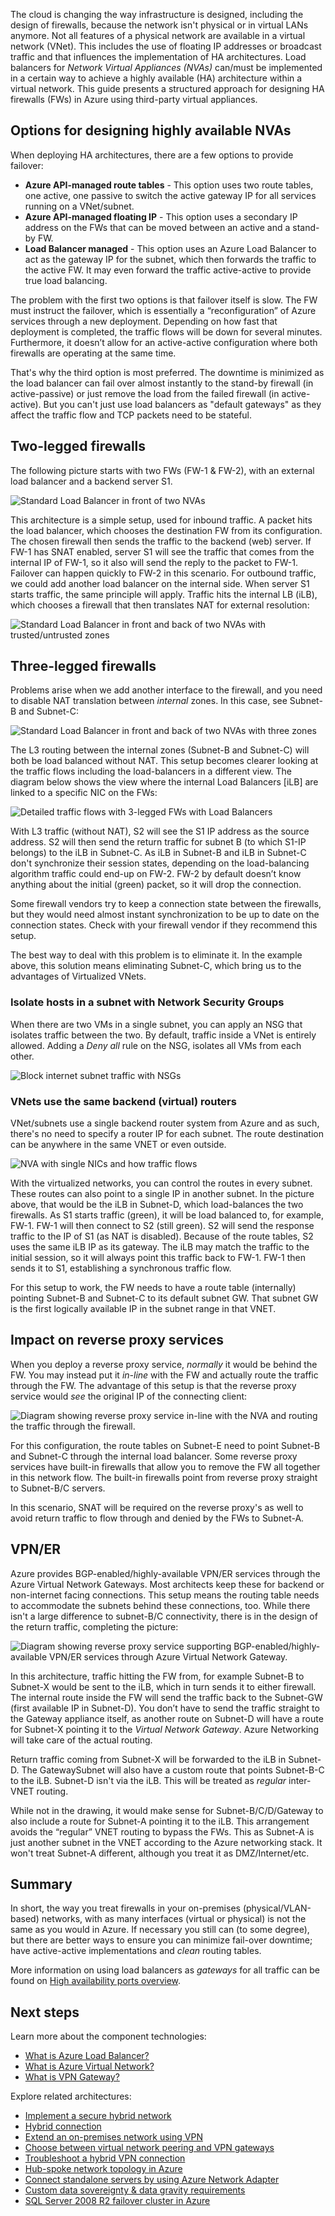 The cloud is changing the way infrastructure is designed, including the design of firewalls, because the network isn't physical or in virtual LANs anymore. Not all features of a physical network are available in a virtual network (VNet). This includes the use of floating IP addresses or broadcast traffic and that influences the implementation of HA architectures. Load balancers for *Network Virtual Appliances (NVAs)* can/must be implemented in a certain way to achieve a highly available (HA) architecture within a virtual network. This guide presents a structured approach for designing HA firewalls (FWs) in Azure using third-party virtual appliances.

## Options for designing highly available NVAs

When deploying HA architectures, there are a few options to provide failover:

* **Azure API-managed route tables** - This option uses two route tables, one active, one passive to switch the active gateway IP for all services running on a VNet/subnet.
* **Azure API-managed floating IP** - This option uses a secondary IP address on the FWs that can be moved between an active and a stand-by FW.
* **Load Balancer managed** - This option uses an Azure Load Balancer to act as the gateway IP for the subnet, which then forwards the traffic to the active FW. It may even forward the traffic active-active to provide true load balancing.

The problem with the first two options is that failover itself is slow. The FW must instruct the failover, which is essentially a “reconfiguration” of Azure services through a new deployment. Depending on how fast that deployment is completed, the traffic flows will be down for several minutes. Furthermore, it doesn’t allow for an active-active configuration where both firewalls are operating at the same time.

That's why the third option is most preferred. The downtime is minimized as the load balancer can fail over almost instantly to the stand-by firewall (in active-passive) or just remove the load from the failed firewall (in active-active). But you can't just use load balancers as "default gateways" as they affect the traffic flow and TCP packets need to be stateful. 

## Two-legged firewalls

The following picture starts with two FWs (FW-1 & FW-2), with an external load balancer and a backend server S1.

![Standard Load Balancer in front of two NVAs](./images/standard-lb-inbound.png)

This architecture is a simple setup, used for inbound traffic. A packet hits the load balancer, which chooses the destination FW from its configuration. The chosen firewall then sends the traffic to the backend (web) server. If FW-1 has SNAT enabled, server S1 will see the traffic that comes from the internal IP of FW-1, so it also will send the reply to the packet to FW-1. Failover can happen quickly to FW-2 in this scenario. For outbound traffic, we could add another load balancer on the internal side. When server S1 starts traffic, the same principle will apply. Traffic hits the internal LB (iLB), which chooses a firewall that then translates NAT for external resolution:

![Standard Load Balancer in front and back of two NVAs with trusted/untrusted zones](./images/sandwich-fw.png)

## Three-legged firewalls

Problems arise when we add another interface to the firewall, and you need to disable NAT translation between *internal* zones. In this case, see Subnet-B and Subnet-C:

![Standard Load Balancer in front and back of two NVAs with three zones](./images/three-legged-fw-overview.png)

The L3 routing between the internal zones (Subnet-B and Subnet-C) will both be load balanced without NAT. This setup becomes clearer looking at the traffic flows including the load-balancers in a different view. The diagram below shows the view where the internal Load Balancers [iLB] are linked to a specific NIC on the FWs:

![Detailed traffic flows with 3-legged FWs with Load Balancers](./images/three-legged-fw-details.png)

With L3 traffic (without NAT), S2 will see the S1 IP address as the source address. S2 will then send the return traffic for subnet B (to which S1-IP belongs) to the iLB in Subnet-C. As iLB in Subnet-B and iLB in Subnet-C don't synchronize their session states, depending on the load-balancing algorithm traffic could end-up on FW-2. FW-2 by default doesn’t know anything about the initial (green) packet, so it will drop the connection.

Some firewall vendors try to keep a connection state between the firewalls, but they would need almost instant synchronization to be up to date on the connection states. Check with your firewall vendor if they recommend this setup.

The best way to deal with this problem is to eliminate it. In the example above, this solution means eliminating Subnet-C, which bring us to the advantages of Virtualized VNets.

### Isolate hosts in a subnet with Network Security Groups

When there are two VMs in a single subnet, you can apply an NSG that isolates traffic between the two. By default, traffic inside a VNet is entirely allowed. Adding a *Deny all* rule on the NSG, isolates all VMs from each other.

![Block internet subnet traffic with NSGs](./images/inter-subnet-blocked.png)

### VNets use the same backend (virtual) routers

VNet/subnets use a single backend router system from Azure and as such, there's no need to specify a router IP for each subnet. The route destination can be anywhere in the same VNET or even outside.

![NVA with single NICs and how traffic flows](./images/single-nic-fw.png)

With the virtualized networks, you can control the routes in every subnet. These routes can also point to a single IP in another subnet. In the picture above, that would be the iLB in Subnet-D, which load-balances the two firewalls. As S1 starts traffic (green), it will be load balanced to, for example, FW-1. FW-1 will then connect to S2 (still green). S2 will send the response traffic to the IP of S1 (as NAT is disabled). Because of the route tables, S2 uses the same iLB IP as its gateway. The iLB may match the traffic to the initial session, so it will always point this traffic back to FW-1. FW-1 then sends it to S1, establishing a synchronous traffic flow.

For this setup to work, the FW needs to have a route table (internally) pointing Subnet-B and Subnet-C to its default subnet GW. That subnet GW is the first logically available IP in the subnet range in that VNET.

## Impact on reverse proxy services

When you deploy a reverse proxy service, *normally* it would be behind the FW. You may instead put it *in-line* with the FW and actually route the traffic through the FW. The advantage of this setup is that the reverse proxy service would *see* the original IP of the connecting client:

![Diagram showing reverse proxy service in-line with the NVA and routing the traffic through the firewall.](./images/two-legged-revproxy.png)

For this configuration, the route tables on Subnet-E need to point Subnet-B and Subnet-C through the internal load balancer. Some reverse proxy services have built-in firewalls that allow you to remove the FW all together in this network flow. The built-in firewalls point from reverse proxy straight to Subnet-B/C servers.

In this scenario, SNAT will be required on the reverse proxy's as well to avoid return traffic to flow through and denied by the FWs to Subnet-A.

## VPN/ER

Azure provides BGP-enabled/highly-available VPN/ER services through the Azure Virtual Network Gateways. Most architects keep these for backend or non-internet facing connections. This setup means the routing table needs to accommodate the subnets behind these connections, too. While there isn't a large difference to subnet-B/C connectivity, there is in the design of the return traffic, completing the picture:

![Diagram showing reverse proxy service supporting BGP-enabled/highly-available VPN/ER services through Azure Virtual Network Gateway.](./images/two-legged-revproxy-gw.png)

In this architecture, traffic hitting the FW from, for example Subnet-B to Subnet-X would be sent to the iLB, which in turn sends it to either firewall. The internal route inside the FW will send the traffic back to the Subnet-GW (first available IP in Subnet-D). You don’t have to send the traffic straight to the Gateway appliance itself, as another route on Subnet-D will have a route for Subnet-X pointing it to the *Virtual Network Gateway*. Azure Networking will take care of the actual routing.

Return traffic coming from Subnet-X will be forwarded to the iLB in Subnet-D. The GatewaySubnet will also have a custom route that points Subnet-B-C to the iLB. Subnet-D isn't via the iLB. This will be treated as *regular* inter-VNET routing.

While not in the drawing, it would make sense for Subnet-B/C/D/Gateway to also include a route for Subnet-A pointing it to the iLB. This arrangement avoids the “regular” VNET routing to bypass the FWs. This as Subnet-A is just another subnet in the VNET according to the Azure networking stack. It won't treat Subnet-A different, although you treat it as DMZ/Internet/etc.

## Summary

In short, the way you treat firewalls in your on-premises (physical/VLAN-based) networks, with as many interfaces (virtual or physical) is not the same as you would in Azure. If necessary you still can (to some degree), but there are better ways to ensure you can minimize fail-over downtime; have active-active implementations and *clean* routing tables.

More information on using load balancers as *gateways* for all traffic can be found on [High availability ports overview](/azure/load-balancer/load-balancer-ha-ports-overview).

## Next steps

Learn more about the component technologies:

- [What is Azure Load Balancer?](/azure/load-balancer/load-balancer-overview)
- [What is Azure Virtual Network?](/azure/virtual-network/virtual-networks-overview)
- [What is VPN Gateway?](/azure/vpn-gateway/vpn-gateway-about-vpngateways)

Explore related architectures:

- [Implement a secure hybrid network](../../reference-architectures/dmz/secure-vnet-dmz.yml)
- [Hybrid connection](../../solution-ideas/articles/hybrid-connectivity.yml)
- [Extend an on-premises network using VPN](../../reference-architectures/hybrid-networking/vpn.yml)
- [Choose between virtual network peering and VPN gateways](../../reference-architectures/hybrid-networking/vnet-peering.yml)
- [Troubleshoot a hybrid VPN connection](../../reference-architectures/hybrid-networking/troubleshoot-vpn.yml)
- [Hub-spoke network topology in Azure](../../reference-architectures/hybrid-networking/hub-spoke.yml)
- [Connect standalone servers by using Azure Network Adapter](../../hybrid/azure-network-adapter.yml)
- [Custom data sovereignty & data gravity requirements](../../solution-ideas/articles/data-sovereignty-and-gravity.yml)
- [SQL Server 2008 R2 failover cluster in Azure](../sql-failover/sql-failover-2008r2.yml)